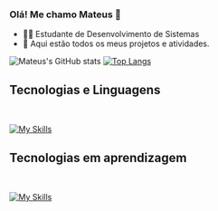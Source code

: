### Olá! Me chamo Mateus 👋

* 👨‍💻 Estudante de Desenvolvimento de Sistemas
* 📂 Aqui estão todos os meus projetos e atividades.

![Mateus's GitHub stats](https://github-readme-stats.vercel.app/api?username=Mat-P1&show_icons=true&theme=tokyonight&card_width=400px) [![Top Langs](https://github-readme-stats.vercel.app/api/top-langs/?username=Mat-P1&layout=compact&theme=tokyonight)](https://github.com/Mat-P1)

## Tecnologias e Linguagens

<div style="display: inline_block"><br/>

[![My Skills](https://skillicons.dev/icons?i=java,mysql,html,css,git,github&theme=dark)](https://skillicons.dev)

## Tecnologias em aprendizagem

<div style="display: inline_block"><br/>

[![My Skills](https://skillicons.dev/icons?i=javascript,spring,bootstrap&theme=dark)](https://skillicons.dev)
